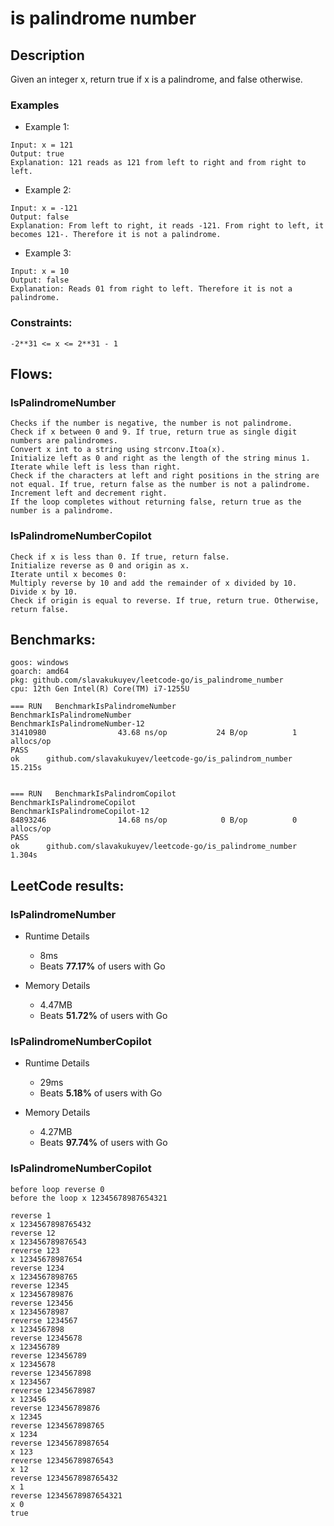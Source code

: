 # is palindrome number

## Description
Given an integer x, return true if x is a palindrome, and false otherwise.

### Examples

- Example 1:

```
Input: x = 121
Output: true
Explanation: 121 reads as 121 from left to right and from right to left.
```
- Example 2:
```
Input: x = -121
Output: false
Explanation: From left to right, it reads -121. From right to left, it becomes 121-. Therefore it is not a palindrome.
```

- Example 3:
```
Input: x = 10
Output: false
Explanation: Reads 01 from right to left. Therefore it is not a palindrome.
```


### Constraints:
```
-2**31 <= x <= 2**31 - 1
```

## Flows:
### IsPalindromeNumber
```
Checks if the number is negative, the number is not palindrome.
Check if x between 0 and 9. If true, return true as single digit numbers are palindromes.
Convert x int to a string using strconv.Itoa(x).
Initialize left as 0 and right as the length of the string minus 1.
Iterate while left is less than right.
Check if the characters at left and right positions in the string are not equal. If true, return false as the number is not a palindrome.
Increment left and decrement right.
If the loop completes without returning false, return true as the number is a palindrome.
```

### IsPalindromeNumberCopilot
```
Check if x is less than 0. If true, return false.
Initialize reverse as 0 and origin as x.
Iterate until x becomes 0:
Multiply reverse by 10 and add the remainder of x divided by 10.
Divide x by 10.
Check if origin is equal to reverse. If true, return true. Otherwise, return false.
```

## Benchmarks:
```
goos: windows
goarch: amd64
pkg: github.com/slavakukuyev/leetcode-go/is_palindrome_number
cpu: 12th Gen Intel(R) Core(TM) i7-1255U

=== RUN   BenchmarkIsPalindromeNumber
BenchmarkIsPalindromeNumber
BenchmarkIsPalindromeNumber-12
31410980                43.68 ns/op           24 B/op          1 allocs/op
PASS
ok      github.com/slavakukuyev/leetcode-go/is_palindrom_number 15.215s


=== RUN   BenchmarkIsPalindromCopilot
BenchmarkIsPalindromeCopilot
BenchmarkIsPalindromeCopilot-12
84893246                14.68 ns/op            0 B/op          0 allocs/op
PASS
ok      github.com/slavakukuyev/leetcode-go/is_palindrome_number 1.304s
```

## LeetCode results:
### IsPalindromeNumber
* Runtime Details
	- 8ms
	- Beats **77.17%** of users with Go

* Memory Details
	- 4.47MB
	- Beats **51.72%** of users with Go


### IsPalindromeNumberCopilot
* Runtime Details
	- 29ms
	- Beats **5.18%** of users with Go

* Memory Details
	- 4.27MB
	- Beats **97.74%** of users with Go





### IsPalindromeNumberCopilot
```
before loop reverse 0
before the loop x 12345678987654321

reverse 1
x 1234567898765432
reverse 12
x 123456789876543
reverse 123
x 12345678987654
reverse 1234
x 1234567898765
reverse 12345
x 123456789876
reverse 123456
x 12345678987
reverse 1234567
x 1234567898
reverse 12345678
x 123456789
reverse 123456789
x 12345678
reverse 1234567898
x 1234567
reverse 12345678987
x 123456
reverse 123456789876
x 12345
reverse 1234567898765
x 1234
reverse 12345678987654
x 123
reverse 123456789876543
x 12
reverse 1234567898765432
x 1
reverse 12345678987654321
x 0
true
```
